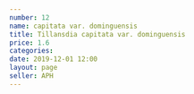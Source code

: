 ```yaml
---
number: 12
name: capitata var. dominguensis
title: Tillansdia capitata var. dominguensis
price: 1.6
categories:
date: 2019-12-01 12:00
layout: page
seller: APH
---
```

